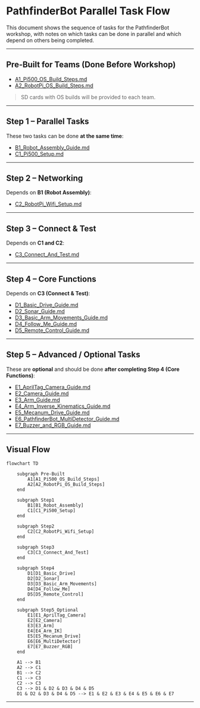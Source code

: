 # PathfinderBot Parallel Task Flow

This document shows the sequence of tasks for the PathfinderBot workshop, with notes on which tasks can be done in parallel and which depend on others being completed.

---

## Pre-Built for Teams (Done Before Workshop)
- [A1_Pi500_OS_Build_Steps.md](https://github.com/stemoutreach/PathfinderBot/blob/main/A1_Pi500_OS_Build_Steps.md)  
- [A2_RobotPi_OS_Build_Steps.md](https://github.com/stemoutreach/PathfinderBot/blob/main/A2_RobotPi_OS_Build_Steps.md)  

> SD cards with OS builds will be provided to each team.

---

## Step 1 – Parallel Tasks
These two tasks can be done **at the same time**:  
- [B1_Robot_Assembly_Guide.md](https://github.com/stemoutreach/PathfinderBot/blob/main/B1_Robot_Assembly_Guide.md)  
- [C1_Pi500_Setup.md](https://github.com/stemoutreach/PathfinderBot/blob/main/C1_Pi500_Setup.md)  

---

## Step 2 – Networking
Depends on **B1 (Robot Assembly)**:  
- [C2_RobotPi_Wifi_Setup.md](https://github.com/stemoutreach/PathfinderBot/blob/main/C2_RobotPi_Wifi_Setup.md)  

---

## Step 3 – Connect & Test
Depends on **C1 and C2**:  
- [C3_Connect_And_Test.md](https://github.com/stemoutreach/PathfinderBot/blob/main/C3_Connect_And_Test.md)  

---

## Step 4 – Core Functions
Depends on **C3 (Connect & Test)**:  
- [D1_Basic_Drive_Guide.md](https://github.com/stemoutreach/PathfinderBot/blob/main/D1_Basic_Drive_Guide.md)  
- [D2_Sonar_Guide.md](https://github.com/stemoutreach/PathfinderBot/blob/main/D2_Sonar_Guide.md)  
- [D3_Basic_Arm_Movements_Guide.md](https://github.com/stemoutreach/PathfinderBot/blob/main/D3_Basic_Arm_Movements_Guide.md)  
- [D4_Follow_Me_Guide.md](https://github.com/stemoutreach/PathfinderBot/blob/main/D4_Follow_Me_Guide.md)  
- [D5_Remote_Control_Guide.md](https://github.com/stemoutreach/PathfinderBot/blob/main/D5_Remote_Control_Guide.md)  

---

## Step 5 – Advanced / Optional Tasks
These are **optional** and should be done **after completing Step 4 (Core Functions)**:  
- [E1_AprilTag_Camera_Guide.md](https://github.com/stemoutreach/PathfinderBot/blob/main/E1_AprilTag_Camera_Guide.md)  
- [E2_Camera_Guide.md](https://github.com/stemoutreach/PathfinderBot/blob/main/E2_Camera_Guide.md)  
- [E3_Arm_Guide.md](https://github.com/stemoutreach/PathfinderBot/blob/main/E3_Arm_Guide.md)  
- [E4_Arm_Inverse_Kinematics_Guide.md](https://github.com/stemoutreach/PathfinderBot/blob/main/E4_Arm_Inverse_Kinematics_Guide.md)  
- [E5_Mecanum_Drive_Guide.md](https://github.com/stemoutreach/PathfinderBot/blob/main/E5_Mecanum_Drive_Guide.md)  
- [E6_PathfinderBot_MultiDetector_Guide.md](https://github.com/stemoutreach/PathfinderBot/blob/main/E6_PathfinderBot_MultiDetector_Guide.md)  
- [E7_Buzzer_and_RGB_Guide.md](https://github.com/stemoutreach/PathfinderBot/blob/main/E7_Buzzer_and_RGB_Guide.md)  

---

## Visual Flow

```mermaid
flowchart TD

    subgraph Pre-Built
        A1[A1_Pi500_OS_Build_Steps]
        A2[A2_RobotPi_OS_Build_Steps]
    end

    subgraph Step1
        B1[B1_Robot_Assembly]
        C1[C1_Pi500_Setup]
    end

    subgraph Step2
        C2[C2_RobotPi_Wifi_Setup]
    end

    subgraph Step3
        C3[C3_Connect_And_Test]
    end

    subgraph Step4
        D1[D1_Basic_Drive]
        D2[D2_Sonar]
        D3[D3_Basic_Arm_Movements]
        D4[D4_Follow_Me]
        D5[D5_Remote_Control]
    end

    subgraph Step5_Optional
        E1[E1_AprilTag_Camera]
        E2[E2_Camera]
        E3[E3_Arm]
        E4[E4_Arm_IK]
        E5[E5_Mecanum_Drive]
        E6[E6_MultiDetector]
        E7[E7_Buzzer_RGB]
    end

    A1 --> B1
    A2 --> C1
    B1 --> C2
    C1 --> C3
    C2 --> C3
    C3 --> D1 & D2 & D3 & D4 & D5
    D1 & D2 & D3 & D4 & D5 --> E1 & E2 & E3 & E4 & E5 & E6 & E7
```

---
